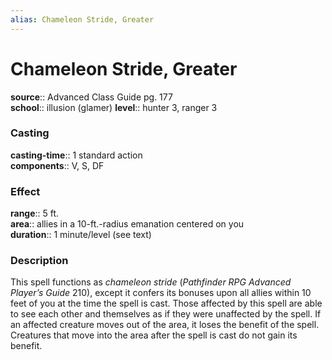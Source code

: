 ```yaml
---
alias: Chameleon Stride, Greater
---
```


# Chameleon Stride, Greater 

**source**:: Advanced Class Guide pg. 177  
**school**:: illusion (glamer)
**level**:: hunter 3, ranger 3

### Casting 

**casting-time**:: 1 standard action  
**components**:: V, S, DF

### Effect 

**range**:: 5 ft.  
**area**:: allies in a 10-ft.-radius emanation centered on you  
**duration**:: 1 minute/level (see text)

### Description 

This spell functions as *chameleon stride* (*Pathfinder RPG Advanced Player’s Guide* 210), except it confers its bonuses upon all allies within 10 feet of you at the time the spell is cast. Those affected by this spell are able to see each other and themselves as if they were unaffected by the spell. If an affected creature moves out of the area, it loses the benefit of the spell. Creatures that move into the area after the spell is cast do not gain its benefit.
